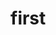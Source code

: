 # first
<!DOCTYPE html>
<head>
  <script>
    </script>
  </head>
<html>
  <body>
    </body>
  </html>
  
  
